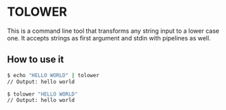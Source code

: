 # TOLOWER
This is a command line tool that transforms any string input to a lower case one.
It accepts strings as first argument and stdin with pipelines as well.

## How to use it
```bash
$ echo "HELLO WORLD" | tolower
// Output: hello world

$ tolower "HELLO WORLD"
// Output: hello world
```
